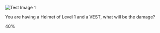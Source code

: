 ![Test Image 1](https://s3.ap-south-1.amazonaws.com/scaler-production-domestic/public_assets/assets/000/000/004/original/bu4e4R2.jpg?1614258313)


You are having a Helmet of Level 1 and a VEST, what will be the damage?



40%
